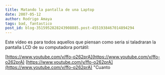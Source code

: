 ```yaml
---
title: Matando la pantalla de una Laptop
date: 2007-05-12
author: Rodrigo Amaya
tags: bad, fantastico
post_id: blog-3515952828243908885.post-4551938467014894294
---
```


Este vídeo es para todos aquellos que piensan como seria si taladraran la pantalla LCD de su computadora portátil:

[https://www.youtube.com/v/ffo-o262prA](https://www.youtube.com/v/ffo-o262prA) [https://www.youtube.com/v/ffo-o262prA](https://www.youtube.com/v/ffo-o262prA)
"Cuanto